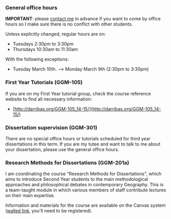 
### General office hours

**IMPORTANT**: please [contact me](mailto:d.arribas-bel@bham.ac.uk) in advance
if you want to come by office hours so I make sure there is no conflict with
other students.

Unless explicitly changed, regular hours are on:

* Tuesdays 2:30pm to 3:30pm
* Thursdays 10:30am to 11:30am

With the following exceptions:

* Tuesday March 10th. --> Monday March 9th (2:30pm to 3:30pm)

### First Year Tutorials (GGM-105)

If you are on my First Year tutorial group, check the course reference website to find all necessary information: 

* [http://darribas.org/GGM-105_14-15/](http://darribas.org/GGM-105_14-15/)

### Dissertation supervision (GGM-301)

There are no special office hours or tutorials scheduled for third year
dissertations in this term. If you are my tutee and want to talk to me about
your dissertation, please use the general office hours.

### Research Methods for Dissertations (GGM-201a)

I am coordinating the course "Research Methods for Dissertations", which aims to introduce Second Year students to the main methodological approaches and philosophical debates in contemporary Geography. This is a team-taught module in which various members of staff contribute lectures on their main expertise.

Information and materials for the course are available on the Canvas system
([walled link](https://canvas.bham.ac.uk/courses/9979), you'll need to be registered).

